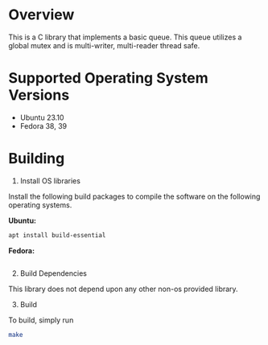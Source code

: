 # Overview

This is a C library that implements a basic queue. This queue utilizes a 
global mutex and is multi-writer, multi-reader thread safe. 

# Supported Operating System Versions

- Ubuntu 23.10
- Fedora 38, 39

# Building

1. Install OS libraries

Install the following build packages to compile the software on the following
operating systems.

**Ubuntu:**

```bash
apt install build-essential 
```

**Fedora:**

```bash
```

2. Build Dependencies

This library does not depend upon any other non-os provided library. 

3. Build

To build, simply run 

```bash
make
```

